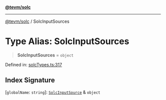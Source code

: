 [**@tevm/solc**](../README.md)

***

[@tevm/solc](../globals.md) / SolcInputSources

# Type Alias: SolcInputSources

> **SolcInputSources** = `object`

Defined in: [solcTypes.ts:317](https://github.com/evmts/tevm-monorepo/blob/main/bundler-packages/solc/src/solcTypes.ts#L317)

## Index Signature

\[`globalName`: `string`\]: [`SolcInputSource`](SolcInputSource.md) & `object`
